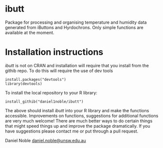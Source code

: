 # ibutt

Package for processing and organising temperature and humidity data generated from iButtons and Hyrdochrons. Only simple functions are available at the moment. 

# Installation instructions

*ibutt* is not on CRAN and installation will require that you install from the githib repo. To do this will require the use of dev tools

```{r}
install.packages("devtools")
library(devtools)
```

To install the local repository to your R library:

```{r}
install_githib("daniel1noble/ibutt")

```

The above should install *ibutt* into your R library and make the functions accessible. Improvements on functions, suggestions for additional functions are very much welcome! There are much better ways to do certain things that might speed things up and improve the package dramatically. If you have suggestions please contact me or put through a pull request.

Daniel Noble
daniel.noble@unsw.edu.au





